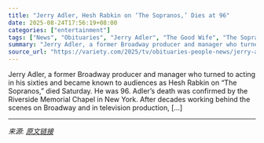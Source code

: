 ```yaml
---
title: "Jerry Adler, Hesh Rabkin on ‘The Sopranos,’ Dies at 96"
date: 2025-08-24T17:56:19+08:00
categories: ["entertainment"]
tags: ["News", "Obituaries", "Jerry Adler", "The Good Wife", "The Sopranos"]
summary: "Jerry Adler, a former Broadway producer and manager who turned to acting in his sixties and became known to audiences as Hesh Rabkin on &#8220;The Sopranos,&#8221; died Saturday. He was 96. Adler&#821"
source_url: "https://variety.com/2025/tv/obituaries-people-news/jerry-adler-dead-hesh-the-sopranos-1236497144/"
---
```


Jerry Adler, a former Broadway producer and manager who turned to acting in his sixties and became known to audiences as Hesh Rabkin on &#8220;The Sopranos,&#8221; died Saturday. He was 96. Adler&#8217;s death was confirmed by the Riverside Memorial Chapel in New York. After decades working behind the scenes on Broadway and in television production, [&#8230;]

---

*来源: [原文链接](https://variety.com/2025/tv/obituaries-people-news/jerry-adler-dead-hesh-the-sopranos-1236497144/)*
